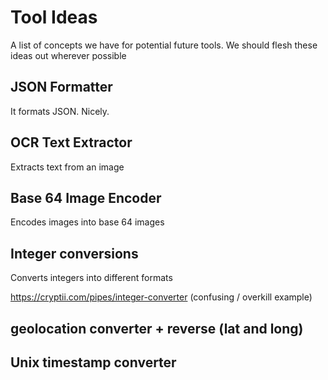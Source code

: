 # Tool Ideas

A list of concepts we have for potential future tools. We should flesh these ideas out wherever possible

## JSON Formatter
It formats JSON. Nicely.

## OCR Text Extractor
Extracts text from an image

## Base 64 Image Encoder
Encodes images into base 64 images

## Integer conversions
Converts integers into different formats

https://cryptii.com/pipes/integer-converter (confusing / overkill example)

## geolocation converter + reverse (lat and long)

## Unix timestamp converter
